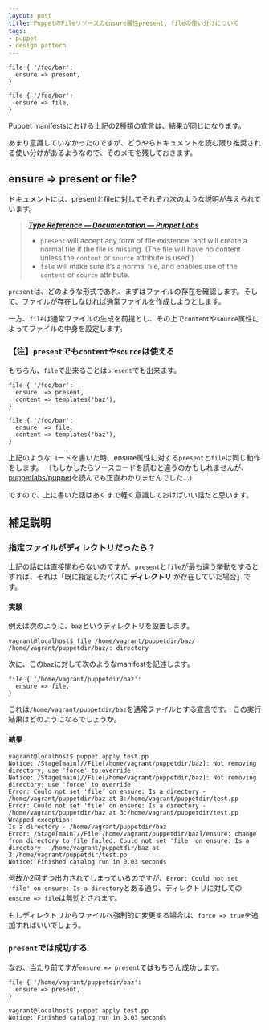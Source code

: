 ```yaml
---
layout: post
title: PuppetのFileリソースのensure属性present, fileの使い分けについて
tags: 
- puppet
- design pattern
---
```

```puppet
file { '/foo/bar':
  ensure => present,
}

file { '/foo/bar':
  ensure => file,
}
```

Puppet manifestsにおける上記の2種類の宣言は、結果が同じになります。

あまり意識していなかったのですが、どうやらドキュメントを読む限り推奨される使い分けがあるようなので、そのメモを残しておきます。

## ensure => present or file?

ドキュメントには、presentとfileに対してそれぞれ次のような説明が与えられています。

> [___Type Reference — Documentation — Puppet Labs___](http://docs.puppetlabs.com/references/latest/type.html#file-attribute-ensure)
> 
> * `present` will accept any form of file existence, and will create a normal file if the file is missing. (The file will have no content unless the `content` or `source` attribute is used.)
> * `file` will make sure it’s a normal file, and enables use of the `content` or `source` attribute.

`present`は、どのような形式であれ、まずはファイルの存在を確認します。そして、ファイルが存在しなければ通常ファイルを作成しようとします。

一方、`file`は通常ファイルの生成を前提とし、その上で`content`や`source`属性によってファイルの中身を設定します。

### 【注】`present`でも`content`や`source`は使える

もちろん、`file`で出来ることは`present`でも出来ます。

```puppet
file { '/foo/bar':
  ensure  => present,
  content => templates('baz'),
}

file { '/foo/bar':
  ensure  => file,
  content => templates('baz'),
}
```

上記のようなコードを書いた時、ensure属性に対する`present`と`file`は同じ動作をします。
（もしかしたらソースコードを読むと違うのかもしれませんが、[puppetlabs/puppet](https://github.com/puppetlabs/puppet)を読んでも正直わかりませんでした…）

ですので、上に書いた話はあくまで軽く意識しておけばいい話だと思います。

## 補足説明

### 指定ファイルがディレクトリだったら？

上記の話には直接関わらないのですが、`present`と`file`が最も違う挙動をするとすれば、それは「既に指定したパスに __ディレクトリ__ が存在していた場合」です。

#### 実験

例えば次のように、`baz`というディレクトリを設置します。

```console
vagrant@localhost$ file /home/vagrant/puppetdir/baz/
/home/vagrant/puppetdir/baz/: directory
```

次に、この`baz`に対して次のようなmanifestを記述します。

```puppet
file { '/home/vagrant/puppetdir/baz':
  ensure => file,
}
```

これは`/home/vagrant/puppetdir/baz`を通常ファイルとする宣言です。
この実行結果はどのようになるでしょうか。

#### 結果

```console
vagrant@localhost$ puppet apply test.pp
Notice: /Stage[main]//File[/home/vagrant/puppetdir/baz]: Not removing directory; use 'force' to override
Notice: /Stage[main]//File[/home/vagrant/puppetdir/baz]: Not removing directory; use 'force' to override
Error: Could not set 'file' on ensure: Is a directory - /home/vagrant/puppetdir/baz at 3:/home/vagrant/puppetdir/test.pp
Error: Could not set 'file' on ensure: Is a directory - /home/vagrant/puppetdir/baz at 3:/home/vagrant/puppetdir/test.pp
Wrapped exception:
Is a directory - /home/vagrant/puppetdir/baz
Error: /Stage[main]//File[/home/vagrant/puppetdir/baz]/ensure: change from directory to file failed: Could not set 'file' on ensure: Is a directory - /home/vagrant/puppetdir/baz at 3:/home/vagrant/puppetdir/test.pp
Notice: Finished catalog run in 0.03 seconds
```

何故か2回ずつ出力されてしまっているのですが、`Error: Could not set 'file' on ensure: Is a directory`とある通り、ディレクトリに対しての`ensure => file`は無効とされます。

もしディレクトリからファイルへ強制的に変更する場合は、`force => true`を追加すればいいでしょう。

### `present`では成功する

なお、当たり前ですが`ensure => present`ではもちろん成功します。

```puppet
file { '/home/vagrant/puppetdir/baz':
  ensure => present,
}
```

```console
vagrant@localhost$ puppet apply test.pp
Notice: Finished catalog run in 0.03 seconds
```
